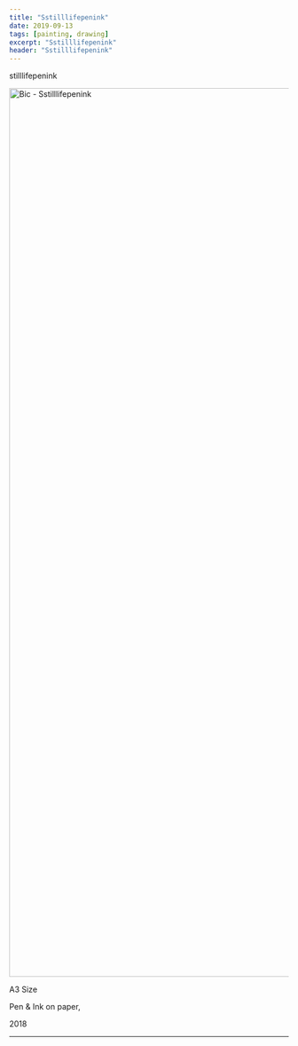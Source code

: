 ```yaml
---
title: "Sstilllifepenink"
date: 2019-09-13
tags: [painting, drawing]
excerpt: "Sstilllifepenink"
header: "Sstilllifepenink"
---
```


stilllifepenink

<img src="{{ site.url }}{{ site.baseurl }}/images/stilllifepenink.jpg" width="2000" height="1600" alt="Bic - Sstilllifepenink">

A3 Size

Pen & Ink on paper,

2018

---
